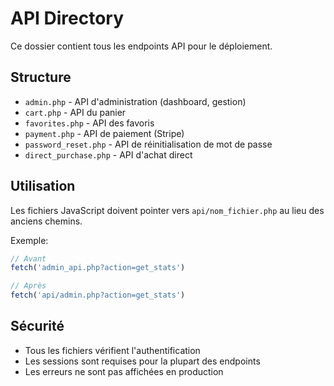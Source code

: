 # API Directory

Ce dossier contient tous les endpoints API pour le déploiement.

## Structure

- `admin.php` - API d'administration (dashboard, gestion)
- `cart.php` - API du panier
- `favorites.php` - API des favoris
- `payment.php` - API de paiement (Stripe)
- `password_reset.php` - API de réinitialisation de mot de passe
- `direct_purchase.php` - API d'achat direct

## Utilisation

Les fichiers JavaScript doivent pointer vers `api/nom_fichier.php` au lieu des anciens chemins.

Exemple:
```javascript
// Avant
fetch('admin_api.php?action=get_stats')

// Après
fetch('api/admin.php?action=get_stats')
```

## Sécurité

- Tous les fichiers vérifient l'authentification
- Les sessions sont requises pour la plupart des endpoints
- Les erreurs ne sont pas affichées en production
